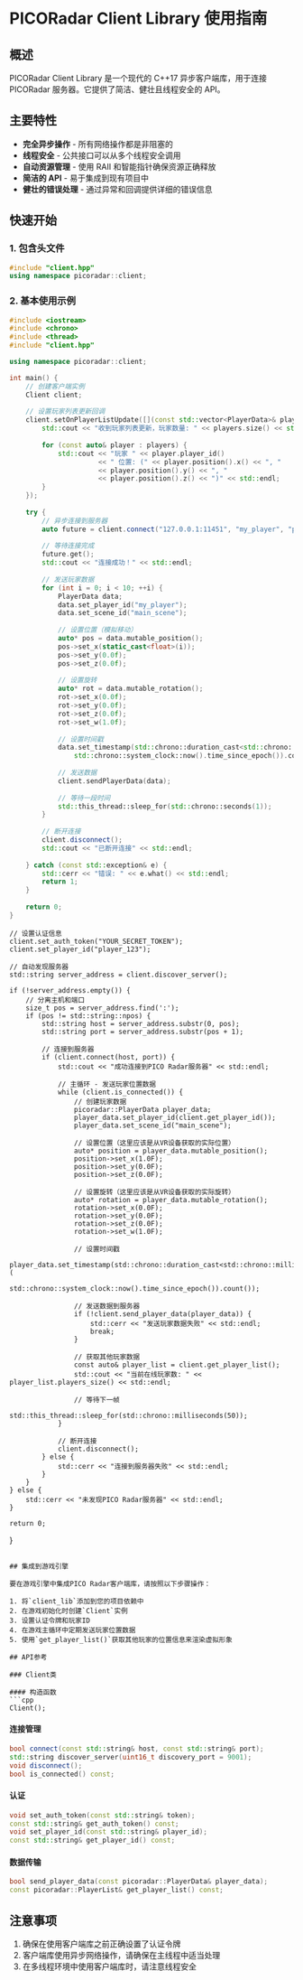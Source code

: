 # PICORadar Client Library 使用指南

## 概述

PICORadar Client Library 是一个现代的 C++17 异步客户端库，用于连接 PICORadar 服务器。它提供了简洁、健壮且线程安全的 API。

## 主要特性

- **完全异步操作** - 所有网络操作都是非阻塞的
- **线程安全** - 公共接口可以从多个线程安全调用
- **自动资源管理** - 使用 RAII 和智能指针确保资源正确释放
- **简洁的 API** - 易于集成到现有项目中
- **健壮的错误处理** - 通过异常和回调提供详细的错误信息

## 快速开始

### 1. 包含头文件

```cpp
#include "client.hpp"
using namespace picoradar::client;
```

### 2. 基本使用示例

```cpp
#include <iostream>
#include <chrono>
#include <thread>
#include "client.hpp"

using namespace picoradar::client;

int main() {
    // 创建客户端实例
    Client client;
    
    // 设置玩家列表更新回调
    client.setOnPlayerListUpdate([](const std::vector<PlayerData>& players) {
        std::cout << "收到玩家列表更新，玩家数量: " << players.size() << std::endl;
        
        for (const auto& player : players) {
            std::cout << "玩家 " << player.player_id() 
                      << " 位置: (" << player.position().x() << ", " 
                      << player.position().y() << ", " 
                      << player.position().z() << ")" << std::endl;
        }
    });
    
    try {
        // 异步连接到服务器
        auto future = client.connect("127.0.0.1:11451", "my_player", "pico_radar_secret_token");
        
        // 等待连接完成
        future.get();
        std::cout << "连接成功！" << std::endl;
        
        // 发送玩家数据
        for (int i = 0; i < 10; ++i) {
            PlayerData data;
            data.set_player_id("my_player");
            data.set_scene_id("main_scene");
            
            // 设置位置（模拟移动）
            auto* pos = data.mutable_position();
            pos->set_x(static_cast<float>(i));
            pos->set_y(0.0f);
            pos->set_z(0.0f);
            
            // 设置旋转
            auto* rot = data.mutable_rotation();
            rot->set_x(0.0f);
            rot->set_y(0.0f);
            rot->set_z(0.0f);
            rot->set_w(1.0f);
            
            // 设置时间戳
            data.set_timestamp(std::chrono::duration_cast<std::chrono::milliseconds>(
                std::chrono::system_clock::now().time_since_epoch()).count());
            
            // 发送数据
            client.sendPlayerData(data);
            
            // 等待一段时间
            std::this_thread::sleep_for(std::chrono::seconds(1));
        }
        
        // 断开连接
        client.disconnect();
        std::cout << "已断开连接" << std::endl;
        
    } catch (const std::exception& e) {
        std::cerr << "错误: " << e.what() << std::endl;
        return 1;
    }
    
    return 0;
}
```
    
    // 设置认证信息
    client.set_auth_token("YOUR_SECRET_TOKEN");
    client.set_player_id("player_123");
    
    // 自动发现服务器
    std::string server_address = client.discover_server();
    
    if (!server_address.empty()) {
        // 分离主机和端口
        size_t pos = server_address.find(':');
        if (pos != std::string::npos) {
            std::string host = server_address.substr(0, pos);
            std::string port = server_address.substr(pos + 1);
            
            // 连接到服务器
            if (client.connect(host, port)) {
                std::cout << "成功连接到PICO Radar服务器" << std::endl;
                
                // 主循环 - 发送玩家位置数据
                while (client.is_connected()) {
                    // 创建玩家数据
                    picoradar::PlayerData player_data;
                    player_data.set_player_id(client.get_player_id());
                    player_data.set_scene_id("main_scene");
                    
                    // 设置位置（这里应该是从VR设备获取的实际位置）
                    auto* position = player_data.mutable_position();
                    position->set_x(1.0F);
                    position->set_y(0.0F);
                    position->set_z(0.0F);
                    
                    // 设置旋转（这里应该是从VR设备获取的实际旋转）
                    auto* rotation = player_data.mutable_rotation();
                    rotation->set_x(0.0F);
                    rotation->set_y(0.0F);
                    rotation->set_z(0.0F);
                    rotation->set_w(1.0F);
                    
                    // 设置时间戳
                    player_data.set_timestamp(std::chrono::duration_cast<std::chrono::milliseconds>(
                        std::chrono::system_clock::now().time_since_epoch()).count());
                    
                    // 发送数据到服务器
                    if (!client.send_player_data(player_data)) {
                        std::cerr << "发送玩家数据失败" << std::endl;
                        break;
                    }
                    
                    // 获取其他玩家数据
                    const auto& player_list = client.get_player_list();
                    std::cout << "当前在线玩家数: " << player_list.players_size() << std::endl;
                    
                    // 等待下一帧
                    std::this_thread::sleep_for(std::chrono::milliseconds(50));
                }
                
                // 断开连接
                client.disconnect();
            } else {
                std::cerr << "连接到服务器失败" << std::endl;
            }
        }
    } else {
        std::cerr << "未发现PICO Radar服务器" << std::endl;
    }
    
    return 0;
}
```

## 集成到游戏引擎

要在游戏引擎中集成PICO Radar客户端库，请按照以下步骤操作：

1. 将`client_lib`添加到您的项目依赖中
2. 在游戏初始化时创建`Client`实例
3. 设置认证令牌和玩家ID
4. 在游戏主循环中定期发送玩家位置数据
5. 使用`get_player_list()`获取其他玩家的位置信息来渲染虚拟形象

## API参考

### Client类

#### 构造函数
```cpp
Client();
```

#### 连接管理
```cpp
bool connect(const std::string& host, const std::string& port);
std::string discover_server(uint16_t discovery_port = 9001);
void disconnect();
bool is_connected() const;
```

#### 认证
```cpp
void set_auth_token(const std::string& token);
const std::string& get_auth_token() const;
void set_player_id(const std::string& player_id);
const std::string& get_player_id() const;
```

#### 数据传输
```cpp
bool send_player_data(const picoradar::PlayerData& player_data);
const picoradar::PlayerList& get_player_list() const;
```

## 注意事项

1. 确保在使用客户端库之前正确设置了认证令牌
2. 客户端库使用异步网络操作，请确保在主线程中适当处理
3. 在多线程环境中使用客户端库时，请注意线程安全